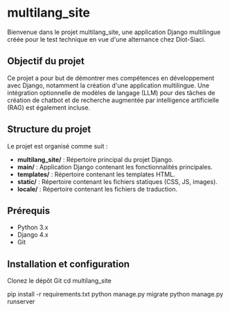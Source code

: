 # multilang_site

Bienvenue dans le projet multilang_site, une application Django multilingue créée pour le test technique en vue d'une alternance chez Diot-Siaci.

## Objectif du projet
Ce projet a pour but de démontrer mes compétences en développement avec Django, notamment la création d'une application multilingue. Une intégration optionnelle de modèles de langage (LLM) pour des tâches de création de chatbot et de recherche augmentée par intelligence artificielle (RAG) est également incluse.

## Structure du projet
Le projet est organisé comme suit :

- **multilang_site/** : Répertoire principal du projet Django.
- **main/** : Application Django contenant les fonctionnalités principales.
- **templates/** : Répertoire contenant les templates HTML.
- **static/** : Répertoire contenant les fichiers statiques (CSS, JS, images).
- **locale/** : Répertoire contenant les fichiers de traduction.

## Prérequis
- Python 3.x
- Django 4.x
- Git

## Installation et configuration
Clonez le dépôt Git
cd multilang_site

pip install -r requirements.txt
python manage.py migrate
python manage.py runserver
